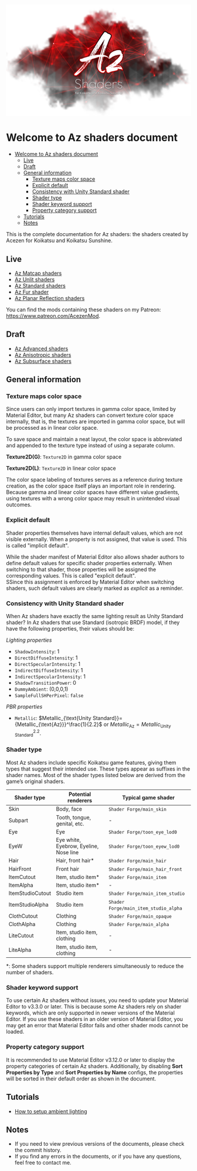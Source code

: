 ![az_shaders_banner](image/az_shaders_banner.png)

# Welcome to Az shaders document

- [Welcome to Az shaders document](#welcome-to-az-shaders-document)
  - [Live](#live)
  - [Draft](#draft)
  - [General information](#general-information)
    - [Texture maps color space](#texture-maps-color-space)
    - [Explicit default](#explicit-default)
    - [Consistency with Unity Standard shader](#consistency-with-unity-standard-shader)
    - [Shader type](#shader-type)
    - [Shader keyword support](#shader-keyword-support)
    - [Property category support](#property-category-support)
  - [Tutorials](#tutorials)
  - [Notes](#notes)

This is the complete documentation for Az shaders: the shaders created by Acezen for Koikatsu and Koikatsu Sunshine.

## Live
- [Az Matcap shaders](az_matcap/README.md)
- [Az Unlit shaders](az_unlit/README.md)
- [Az Standard shaders](az_standard/README.md)
- [Az Fur shader](az_fur/README.md)
- [Az Planar Reflection shaders](az_planar_reflection/README.md)

You can find the mods containing these shaders on my Patreon: https://www.patreon.com/AcezenMod.

## Draft
- [Az Advanced shaders](az_advanced/README.md)
- [Az Anisotropic shaders](az_anisotropic/README.md)
- [Az Subsurface shaders](az_subsurface/README.md)

## General information
### Texture maps color space
Since users can only import textures in gamma color space, limited by Material Editor, but many Az shaders can convert texture color space internally, that is, the textures are imported in gamma color space, but will be processed as in linear color space.

To save space and maintain a neat layout, the color space is abbreviated and appended to the texture type instead of using a separate column.

**Texture2D(G)**: `Texture2D` in gamma color space

**Texture2D(L)**: `Texture2D` in linear color space

The color space labeling of textures serves as a reference during texture creation, as the color space itself plays an important role in rendering. Because gamma and linear color spaces have different value gradients, using textures with a wrong color space may result in unintended visual outcomes.

### Explicit default
Shader properties themselves have internal default values, which are not visible externally. When a property is not assigned, that value is used. This is called "implicit default".

While the shader manifest of Material Editor also allows shader authors to define default values for specific shader properties externally. When switching to that shader, those properties will be assigned the corresponding values. This is called "explicit default".  
SSince this assignment is enforced by Material Editor when switching shaders, such default values are clearly marked as *explicit* as a reminder.

### Consistency with Unity Standard shader
When Az shaders have exactly the same lighting result as Unity Standard shader?
In Az shaders that use Standard (isotropic BRDF) model, if they have the following properties, their values should be:

*Lighting properties*
- `ShadowIntensity`: 1
- `DirectDiffuseIntensity`: 1
- `DirectSpecularIntensity`: 1
- `IndirectDiffuseIntensity`: 1
- `IndirectSpecularIntensity`: 1
- `ShadowTransitionPower`: 0
- `DummyAmbient`: (0,0,0,1)
- `SampleFullSHPerPixel`: `false`

*PBR properties*
- `Metallic`: $Metallic_{\text{Unity Standard}}={Metallic_{\text{Az}}}^\frac{1}{2.2}$ or $Metallic_{\text{Az}}={Metallic_{\text{Unity Standard}}}^{2.2}$.

### Shader type
Most Az shaders include specific Koikatsu game features, giving them types that suggest their intended use. These types appear as suffixes in the shader names. Most of the shader types listed below are derived from the game’s original shaders.

| Shader type      | Potential renderers                    | Typical game shader                   |
| ---------------- | -------------------------------------- | ------------------------------------- |
| Skin             | Body, face                             | `Shader Forge/main_skin`              |
| Subpart          | Tooth, tongue, genital, etc.           | -                                     |
| Eye              | Eye                                    | `Shader Forge/toon_eye_lod0`          |
| EyeW             | Eye white, Eyebrow, Eyeline, Nose line | `Shader Forge/toon_eyew_lod0`         |
| Hair             | Hair, front hair*                      | `Shader Forge/main_hair`              |
| HairFront        | Front hair                             | `Shader Forge/main_hair_front`        |
| ItemCutout       | Item, studio item*                     | `Shader Forge/main_item`              |
| ItemAlpha        | Item, studio item*                     | -                                     |
| ItemStudioCutout | Studio item                            | `Shader Forge/main_item_studio`       |
| ItemStudioAlpha  | Studio item                            | `Shader Forge/main_item_studio_alpha` |
| ClothCutout      | Clothing                               | `Shader Forge/main_opaque`            |
| ClothAlpha       | Clothing                               | `Shader Forge/main_alpha`             |
| LiteCutout       | Item, studio item, clothing            | -                                     |
| LiteAlpha        | Item, studio item, clothing            | -                                     |

*: Some shaders support multiple renderers simultaneously to reduce the number of shaders.

### Shader keyword support
To use certain Az shaders without issues, you need to update your Material Editor to v3.3.0 or later. This is because some Az shaders rely on shader keywords, which are only supported in newer versions of the Material Editor. If you use these shaders in an older version of Material Editor, you may get an error that Material Editor fails and other shader mods cannot be loaded.

### Property category support
It is recommended to use Material Editor v3.12.0 or later to display the property categories of certain Az shaders. Additionally, by disabling **Sort Properties by Type** and **Sort Properties by Name** configs, the properties will be sorted in their default order as shown in the document.

## Tutorials
- [How to setup ambient lighting](tutorial/how_to_setup_ambient_lighting.md)

## Notes
- If you need to view previous versions of the documents, please check the commit history.
- If you find any errors in the documents, or if you have any questions, feel free to contact me.
